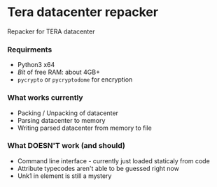 # Tera datacenter repacker

Repacker for TERA datacenter

### Requirments

- Python3 x64
- *Bit* of free RAM: about 4GB+
- `pycrypto` or `pycryptodome` for encryption

### What works currently

- Packing / Unpacking of datacenter
- Parsing datacenter to memory
- Writing parsed datacenter from memory to file 

### What DOESN'T work (and should)

- Command line interface - currently just loaded staticaly from code
- Attribute typecodes aren't able to be guessed right now 
- Unk1 in element is still a mystery


